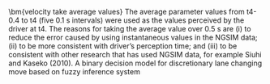 \bm{velocity take average values} The average parameter values from t4-0.4 to t4 (five 0.1 s intervals) were used as the values perceived by the driver at t4. The reasons for taking the average value over 0.5 s are (i) to reduce the error caused by using instantaneous values in the NGSIM data; (ii) to be more consistent with driver’s perception time; and (iii) to be consistent with other research that has used NGSIM data, for example Siuhi and Kaseko (2010). 
A binary decision model for discretionary lane changing move based on fuzzy inference system
